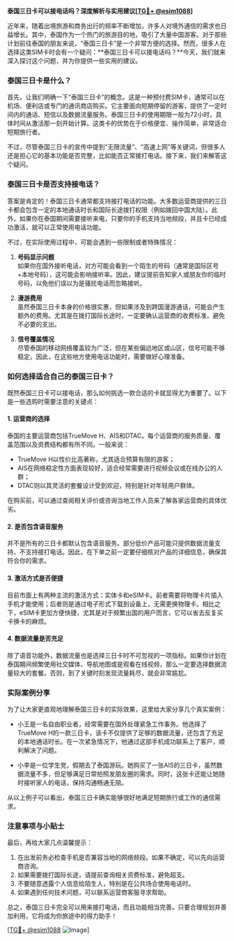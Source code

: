 **泰国三日卡可以接电话吗？深度解析与实用建议[[TG💪+ @esim1088](https://t.me/s/esim1088)]**

近年来，随着出境旅游和商务出行的频率不断增加，许多人对境外通信的需求也日益增长。其中，泰国作为一个热门的旅游目的地，吸引了大量中国游客。对于那些计划前往泰国的朋友来说，“泰国三日卡”是一个非常方便的选择。然而，很多人在选择这类SIM卡时会有一个疑问：**泰国三日卡可以接电话吗？**今天，我们就来深入探讨这个问题，并为你提供一些实用的建议。

### 泰国三日卡是什么？

首先，让我们明确一下“泰国三日卡”的概念。这是一种预付费SIM卡，通常可以在机场、便利店或专门的通讯商店购买。它主要面向短期停留的游客，提供了一定时间内的通话、短信以及数据流量服务。泰国三日卡的使用期限一般为72小时，具体时间从激活那一刻开始计算。这类卡的优势在于价格便宜、操作简单，非常适合短期旅行者。

不过，尽管泰国三日卡的宣传中提到“无限流量”、“高速上网”等关键词，但很多人还是担心它的基本功能是否完整，比如能否正常接打电话。接下来，我们来解答这个疑问。

### 泰国三日卡是否支持接电话？

答案是肯定的！泰国三日卡通常都支持接打电话的功能。大多数运营商提供的三日卡都会包含一定的本地通话时长和国际长途拨打权限（例如拨回中国大陆）。此外，如果你在泰国期间需要接听来电，只要你的手机支持当地频段，并且卡已经成功激活，就可以正常使用电话功能。

不过，在实际使用过程中，可能会遇到一些限制或者特殊情况：

1. **号码显示问题**  
   如果你在国外接听电话，对方可能会看到一个陌生的号码（通常是国际区号+本地号码），这可能会影响接听率。因此，建议提前告知家人或朋友你的临时号码，以免他们误以为是骚扰电话而忽略接听。

2. **漫游费用**  
   虽然泰国三日卡本身的价格很实惠，但如果涉及到跨国漫游通话，可能会产生额外的费用。尤其是在拨打国际长途时，一定要确认运营商的收费标准，避免不必要的支出。

3. **信号覆盖情况**  
   尽管泰国的移动网络覆盖较为广泛，但在某些偏远地区或山区，信号可能不够稳定。因此，在这些地方使用电话功能时，需要做好心理准备。

### 如何选择适合自己的泰国三日卡？

既然泰国三日卡可以接电话，那么如何挑选一款合适的卡就显得尤为重要了。以下是一些选购时需要注意的关键点：

#### 1. 运营商的选择
泰国的主要运营商包括TrueMove H、AIS和DTAC。每个运营商的服务质量、覆盖范围以及资费结构都有所不同。一般来说：
- TrueMove H以性价比高著称，尤其适合预算有限的游客；
- AIS在网络稳定性方面表现较好，适合经常需要进行视频会议或在线办公的人群；
- DTAC则以其灵活的套餐设计受到欢迎，特别是针对年轻用户群体。

在购买前，可以通过查阅相关评价或咨询当地工作人员来了解各家运营商的具体优劣。

#### 2. 是否包含语音服务
并不是所有的三日卡都默认包含语音服务。部分低价产品可能只提供数据流量支持，不支持接打电话。因此，在下单之前一定要仔细核对产品的详细信息，确保其符合你的需求。

#### 3. 激活方式是否便捷
目前市面上有两种主流的激活方式：实体卡和eSIM卡。前者需要将物理卡片插入手机才能使用；后者则是通过电子形式下载到设备上，无需更换物理卡。相比之下，eSIM卡更加方便快捷，尤其是对于频繁出国的用户而言，它可以省去反复买卡换卡的麻烦。

#### 4. 数据流量是否充足
除了语音功能外，数据流量也是选择三日卡时不可忽视的一项指标。如果你计划在泰国期间频繁使用社交媒体、导航地图或是观看在线视频，那么一定要选择数据流量较大的套餐。否则，到了关键时刻发现流量耗尽，就会非常尴尬。

### 实际案例分享

为了让大家更直观地理解泰国三日卡的实际效果，这里给大家分享几个真实案例：

- 小王是一名自由职业者，经常需要在国外处理紧急工作事务。他选择了TrueMove H的一款三日卡，该卡不仅提供了足够的数据流量，还包含了充足的本地通话时长。在一次紧急情况下，他通过这部手机成功联系上了客户，顺利解决了问题。
  
- 小李是一位学生党，假期去了泰国游玩。她购买了一张AIS的三日卡，虽然数据流量不多，但足够满足日常拍照发朋友圈的需求。同时，这张卡还能让她随时接听家人的电话，保持沟通畅通无阻。

从以上例子可以看出，泰国三日卡确实能够很好地满足短期旅行或工作的通信需求。

### 注意事项与小贴士

最后，再给大家几点温馨提示：

1. 在出发前务必检查手机是否兼容当地的网络频段。如果不确定，可以先向运营商咨询。
2. 如果需要拨打国际长途，请提前查询相关资费标准，避免超支。
3. 不要随意透露个人信息给陌生人，特别是在公共场合使用电话时。
4. 如果遇到任何技术问题，可以联系运营商客服寻求帮助。

总之，泰国三日卡完全可以用来接打电话，而且功能相当完善。只要合理规划并善加利用，它将成为你旅途中的得力助手！

[[TG💪+ @esim1088](https://t.me/s/esim1088) ![Image](https://i.postimg.cc/4NQfJmqS/Snipaste-2025-05-13-00-14-12.png)]